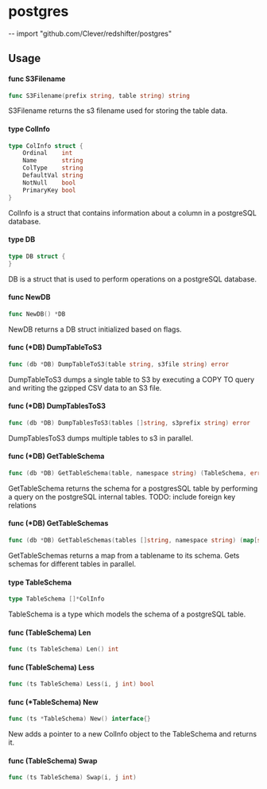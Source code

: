 # postgres
--
    import "github.com/Clever/redshifter/postgres"


## Usage

#### func  S3Filename

```go
func S3Filename(prefix string, table string) string
```
S3Filename returns the s3 filename used for storing the table data.

#### type ColInfo

```go
type ColInfo struct {
	Ordinal    int
	Name       string
	ColType    string
	DefaultVal string
	NotNull    bool
	PrimaryKey bool
}
```

ColInfo is a struct that contains information about a column in a postgreSQL
database.

#### type DB

```go
type DB struct {
}
```

DB is a struct that is used to perform operations on a postgreSQL database.

#### func  NewDB

```go
func NewDB() *DB
```
NewDB returns a DB struct initialized based on flags.

#### func (*DB) DumpTableToS3

```go
func (db *DB) DumpTableToS3(table string, s3file string) error
```
DumpTableToS3 dumps a single table to S3 by executing a COPY TO query and
writing the gzipped CSV data to an S3 file.

#### func (*DB) DumpTablesToS3

```go
func (db *DB) DumpTablesToS3(tables []string, s3prefix string) error
```
DumpTablesToS3 dumps multiple tables to s3 in parallel.

#### func (*DB) GetTableSchema

```go
func (db *DB) GetTableSchema(table, namespace string) (TableSchema, error)
```
GetTableSchema returns the schema for a postgresSQL table by performing a query
on the postgreSQL internal tables. TODO: include foreign key relations

#### func (*DB) GetTableSchemas

```go
func (db *DB) GetTableSchemas(tables []string, namespace string) (map[string]TableSchema, error)
```
GetTableSchemas returns a map from a tablename to its schema. Gets schemas for
different tables in parallel.

#### type TableSchema

```go
type TableSchema []*ColInfo
```

TableSchema is a type which models the schema of a postgreSQL table.

#### func (TableSchema) Len

```go
func (ts TableSchema) Len() int
```

#### func (TableSchema) Less

```go
func (ts TableSchema) Less(i, j int) bool
```

#### func (*TableSchema) New

```go
func (ts *TableSchema) New() interface{}
```
New adds a pointer to a new ColInfo object to the TableSchema and returns it.

#### func (TableSchema) Swap

```go
func (ts TableSchema) Swap(i, j int)
```
